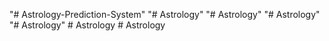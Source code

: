 "# Astrology-Prediction-System" 
"# Astrology" 
"# Astrology" 
"# Astrology" 
"# Astrology" 
#   A s t r o l o g y  
 #   A s t r o l o g y  
 